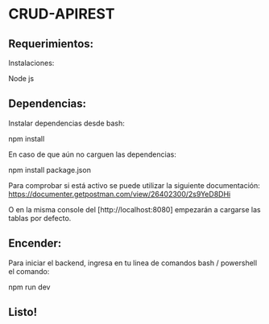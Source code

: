 # CRUD-APIREST

## Requerimientos:
Instalaciones:

Node js

## Dependencias:

Instalar dependencias desde bash:

npm install

En caso de que aún no carguen las dependencias:

npm install package.json

Para comprobar si está activo se puede utilizar la siguiente documentación:
https://documenter.getpostman.com/view/26402300/2s9YeD8DHi

O en la misma console del [http://localhost:8080] empezarán a cargarse las tablas por defecto.

## Encender:

Para iniciar el backend, ingresa en tu linea de comandos bash / powershell el comando:

npm run dev 

## Listo!

